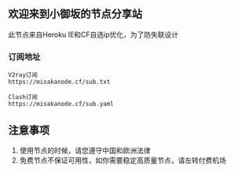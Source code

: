 ## 欢迎来到小御坂的节点分享站

此节点来自Heroku IE和CF自选ip优化，为了防失联设计

### 订阅地址

```
V2ray订阅
https://misakanode.cf/sub.txt

Clash订阅
https://misakanode.cf/sub.yaml
```

## 注意事项

1. 使用节点的时候，请您遵守中国和欧洲法律
2. 免费节点不保证可用性，如你需要稳定高质量节点，请左转付费机场

